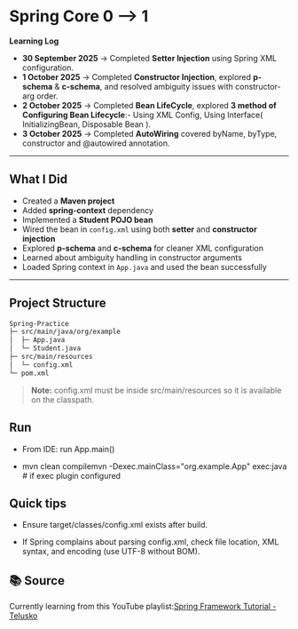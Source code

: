 
# Spring Core 0 --> 1

**Learning Log**

- **30 September 2025** → Completed **Setter Injection** using Spring XML configuration.
- **1 October 2025** → Completed **Constructor Injection**, explored **p-schema** & **c-schema**, and resolved ambiguity issues with constructor-arg order.
- **2 October 2025** → Completed **Bean LifeCycle**, explored **3 method of Configuring Bean Lifecycle**:- Using XML Config, Using Interface( InitializingBean, Disposable Bean ).
- **3 October 2025** → Completed **AutoWiring** covered byName, byType, constructor and @autowired annotation.

---

## What I Did

- Created a **Maven project**
- Added **spring-context** dependency
- Implemented a **Student POJO bean**
- Wired the bean in `config.xml` using both **setter** and **constructor injection**
- Explored **p-schema** and **c-schema** for cleaner XML configuration
- Learned about ambiguity handling in constructor arguments
- Loaded Spring context in `App.java` and used the bean successfully

---

## Project Structure

```bash
Spring-Practice  
├─ src/main/java/org/example  
│  ├─ App.java  
│  └─ Student.java  
├─ src/main/resources  
│  └─ config.xml  
└─ pom.xml
```

> **Note:** config.xml must be inside src/main/resources so it is available on the classpath.

Run
---

*   From IDE: run App.main()

*   mvn clean compilemvn -Dexec.mainClass="org.example.App" exec:java # if exec plugin configured


Quick tips
----------

*   Ensure target/classes/config.xml exists after build.

*   If Spring complains about parsing config.xml, check file location, XML syntax, and encoding (use UTF-8 without BOM).

📚 Source
---------

Currently learning from this YouTube playlist:[Spring Framework Tutorial - Telusko](https://www.youtube.com/playlist?list=PL0zysOflRCekeiERASkpi-crREVensZGS)